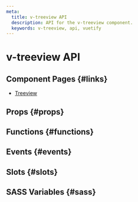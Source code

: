 ```yaml
---
meta:
  title: v-treeview API
  description: API for the v-treeview component.
  keywords: v-treeview, api, vuetify
---
```


# v-treeview API

<entry-ad />

## Component Pages {#links}

- [Treeview](components/treeview)

## Props {#props}

<api-section name="v-treeview" section="props" />

## Functions {#functions}

<api-section name="v-treeview" section="functions" />

## Events {#events}

<api-section name="v-treeview" section="events" />

## Slots {#slots}

<api-section name="v-treeview" section="slots" />

## SASS Variables {#sass}

<api-section name="v-treeview" section="sass" />

<backmatter />
